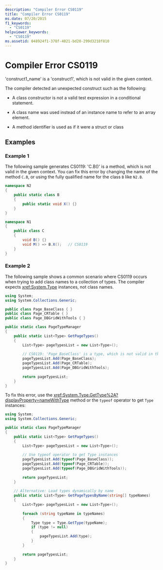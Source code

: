 ```yaml
---
description: "Compiler Error CS0119"
title: "Compiler Error CS0119"
ms.date: 07/20/2015
f1_keywords: 
  - "CS0119"
helpviewer_keywords: 
  - "CS0119"
ms.assetid: 048924f1-378f-4021-bd20-299d3218f810
---
```

# Compiler Error CS0119

'construct1_name' is a 'construct1', which is not valid in the given context.  
  
 The compiler detected an unexpected construct such as the following:  
  
- A class constructor is not a valid test expression in a conditional statement.  
  
- A class name was used instead of an instance name to refer to an array element.  
  
- A method identifier is used as if it were a struct or class  
  
## Examples  

### Example 1

 The following sample generates CS0119: 'C.B()' is a method, which is not valid in the given context. You can fix this error by changing the name of the method `C.B`, or using the fully qualified name for the class `B` like `N2.B`.

```csharp
namespace N2
{
    public static class B
    {
        public static void X() {}
    }
}

namespace N1
{
    public class C
    {
        void B() {}
        void M() => B.X();   // CS0119
    }
}
```

### Example 2

The following sample shows a common scenario where CS0119 occurs when trying to add class names to a collection of types. The compiler expects <xref:System.Type> instances, not class names.

```csharp
using System;
using System.Collections.Generic;

public class Page_BaseClass { }
public class Page_CRTable { }
public class Page_DBGridWithTools { }

public static class PageTypeManager
{
    public static List<Type> GetPageTypes()
    {
        List<Type> pageTypesList = new List<Type>();
        
        // CS0119: 'Page_BaseClass' is a type, which is not valid in the given context
        pageTypesList.Add(Page_BaseClass);
        pageTypesList.Add(Page_CRTable);
        pageTypesList.Add(Page_DBGridWithTools);
        
        return pageTypesList;
    }
}
```

To fix this error, use the <xref:System.Type.GetType%2A?displayProperty=nameWithType> method or the `typeof` operator to get `Type` instances:

```csharp
using System;
using System.Collections.Generic;

public static class PageTypeManager
{
    public static List<Type> GetPageTypes()
    {
        List<Type> pageTypesList = new List<Type>();
        
        // Use typeof operator to get Type instances
        pageTypesList.Add(typeof(Page_BaseClass));
        pageTypesList.Add(typeof(Page_CRTable));
        pageTypesList.Add(typeof(Page_DBGridWithTools));
        
        return pageTypesList;
    }
    
    // Alternative: Load types dynamically by name
    public static List<Type> GetPageTypesByName(string[] typeNames)
    {
        List<Type> pageTypesList = new List<Type>();
        
        foreach (string typeName in typeNames)
        {
            Type type = Type.GetType(typeName);
            if (type != null)
            {
                pageTypesList.Add(type);
            }
        }
        
        return pageTypesList;
    }
}
```
